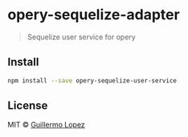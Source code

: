 # opery-sequelize-adapter

> Sequelize user service for opery


## Install

```bash
npm install --save opery-sequelize-user-service
```

## License

MIT © [Guillermo Lopez](http://www.guillermolopez.net)